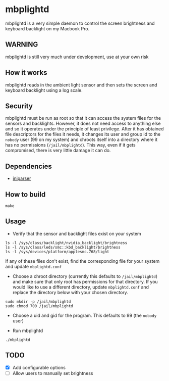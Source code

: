 mbplightd
=========

mbplightd is a very simple daemon to control the screen brightness and
keyboard backlight on my Macbook Pro.

WARNING
-------

mbplightd is still very much under development, use at your own risk


How it works
------------

mbplightd reads in the ambient light sensor and then sets the screen
and keyboard backlight using a log scale.


Security
--------

mbplightd must be run as root so that it can access the system files
for the sensors and backlights.  However, it does not need access to
anything else and so it operates under the principle of least
privilege.  After it has obtained file descriptors for the files it
needs, it changes its user and group id to the `nobody` user (99 on my
system) and chroots itself into a directory where it has no
permissions (`/jail/mbplightd`).  This way, even if it gets compromised,
there is very little damage it can do.


Dependencies
------------
- [iniparser](http://ndevilla.free.fr/iniparser/)


How to build
------------

```
make
```


Usage
-----

* Verify that the sensor and backlight files exist on your system

```
ls -l /sys/class/backlight/nvidia_backlight/brightness
ls -l /sys/class/leds/smc::kbd_backlight/brightness
ls -l /sys/devices/platform/applesmc.768/light
```

  If any of these files don't exist, find the corresponding file for
  your system and update `mbplightd.conf`

* Choose a chroot directory (currently this defaults to
  `/jail/mbplightd`) and make sure that only root has permissions for
  that directory.  If you would like to use a different directory,
  update `mbplightd.conf` and replace the directory below with your
  chosen directory.

```
sudo mkdir -p /jail/mbplightd
sudo chmod 700 /jail/mbplightd
```

* Choose a uid and gid for the program.  This defaults to 99 (the
  `nobody` user)

* Run mbplightd

```
./mbplightd
```

TODO
----
- [x] Add configurable options
- [ ] Allow users to manually set brightness
